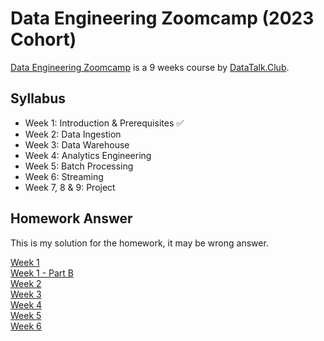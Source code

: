 # Data Engineering Zoomcamp (2023 Cohort)

[Data Engineering Zoomcamp](https://github.com/DataTalksClub/data-engineering-zoomcamp) is a 9 weeks course by [DataTalk.Club](http://datatalks.club/).

## Syllabus

- Week 1: Introduction & Prerequisites ✅
- Week 2: Data Ingestion
- Week 3: Data Warehouse
- Week 4: Analytics Engineering
- Week 5: Batch Processing
- Week 6: Streaming
- Week 7, 8 & 9: Project

## Homework Answer

This is my solution for the homework, it may be wrong answer.

[Week 1](./1_basics/homework/homework.md)  
[Week 1 - Part B](./1_basics/homework/homework_partB.md)  
[Week 2](TODO)  
[Week 3](TODO)  
[Week 4](TODO)  
[Week 5](TODO)  
[Week 6](TODO)

